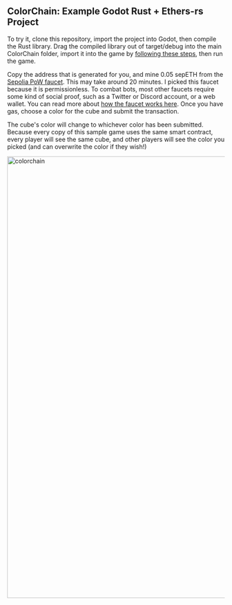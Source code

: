 ## ColorChain: Example Godot Rust + Ethers-rs Project

To try it, clone this repository, import the project into Godot, then compile the Rust library.  Drag the compiled library out of target/debug into the main ColorChain folder, import it into the game by [following these steps](https://github.com/Cactoidal/GodotRustEthers-rs/tree/main#6), then run the game.

Copy the address that is generated for you, and mine 0.05 sepETH from the [Sepolia PoW faucet](https://sepolia-faucet.pk910.de/).  This may take around 20 minutes.  I picked this faucet because it is permissionless.  To combat bots, most other faucets require some kind of social proof, such as a Twitter or Discord account, or a web wallet.  You can read more about [how the faucet works here](https://github.com/pk910/PoWFaucet/wiki). Once you have gas, choose a color for the cube and submit the transaction.

The cube's color will change to whichever color has been submitted.  Because every copy of this sample game uses the same smart contract, every player will see the same cube, and other players will see the color you picked (and can overwrite the color if they wish!)

<img width="1021" alt="colorchain" src="https://github.com/Cactoidal/GodotRustEthers-rs/assets/115384394/3ffd7189-7cd5-48a2-8c02-d85d7936baad">
